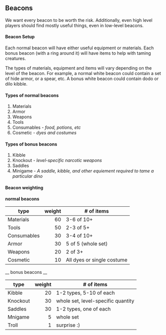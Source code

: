 ## Beacons

We want every beacon to be worth the risk. Additionally, even high level players should find mostly useful things, even in low-level beacons.

#### Beacon Setup

Each normal beacon will have either useful equipment or materials. Each bonus beacon (with a ring around it) will have items to help with taming creatures.

The types of materials, equipment and items will vary depending on the level of the beacon. For example, a normal white beacon could contain a set of hide armor, or a spear, etc. A bonus white beacon could contain dodo or dilo kibble.

#### Types of normal beacons

1. Materials
2. Armor
3. Weapons
4. Tools
5. Consumables - _food, potions, etc_
6. Cosmetic - _dyes and costumes_

#### Types of bonus beacons

1. Kibble
2. Knockout - _level-specific narcotic weapons_
3. Saddles
4. Minigame - _A saddle, kibble, and other equiement required to tame a particular dino_

#### Beacon weighting

__normal beacons__

| type | weight | # of items |
| ---  | ---:   | ---
| Materials | 60 | 3-6 of 10+
| Tools | 50 | 2-3 of 5+
| Consumables | 30 | 3-4 of 10+
| Armor | 30 | 5 of 5 (whole set)
| Weapons | 20 | 2 of 3+
| Cosmetic | 10 | All dyes or single costume

__ bonus beacons __

| type | weight | # of items |
| ---  | ---:   | ---
| Kibble | 20 | 1-2 types, 5-10 of each
| Knockout | 30 | whole set, level-specific quantity
| Saddles | 30 | 1-2 types, one of each
| Mnigame | 5 | whole set
| Troll | 1 | surprise :)
